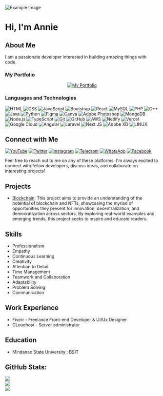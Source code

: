 ![Example Image](rocket.gif)

# Hi, I'm Annie

## About Me
I am a passionate developer interested in building amazing things with code.

### My Portfolio
<p align="center">
  <a href="https://hannie.netlify.app/">
    <img src="https://img.icons8.com/nolan/64/github.png" alt="My Portfolio" />
  </a>
</p>

### Languages and Technologies

![HTML](https://img.shields.io/badge/HTML5-E34F26?logo=html5&logoColor=white&style=flat-square)
![CSS](https://img.shields.io/badge/CSS3-1572B6?logo=css3&logoColor=white&style=flat-square)
![JavaScript](https://img.shields.io/badge/JavaScript-F7DF1E?logo=javascript&logoColor=black&style=flat-square)
![Bootstrap](https://img.shields.io/badge/Bootstrap-563D7C?logo=bootstrap&logoColor=white&style=flat-square)
![React](https://img.shields.io/badge/React-61DAFB?logo=react&logoColor=black&style=flat-square)
![MySQL](https://img.shields.io/badge/MySQL-4479A1?logo=mysql&logoColor=white&style=flat-square)
![PHP](https://img.shields.io/badge/PHP-777BB4?logo=php&logoColor=white&style=flat-square)
![C++](https://img.shields.io/badge/C++-00599C?logo=c%2B%2B&logoColor=white&style=flat-square)
![Java](https://img.shields.io/badge/Java-007396?logo=java&logoColor=white&style=flat-square)
![Python](https://img.shields.io/badge/Python-3776AB?logo=python&logoColor=white&style=flat-square)
![Figma](https://img.shields.io/badge/Figma-F24E1E?logo=figma&logoColor=white&style=flat-square)
![Canva](https://img.shields.io/badge/Canva-00C4CC?logo=canva&logoColor=white&style=flat-square)
![Adobe Photoshop](https://img.shields.io/badge/Adobe%20Photoshop-31A8FF?logo=adobe%20photoshop&logoColor=white&style=flat-square)
![MongoDB](https://img.shields.io/badge/MongoDB-47A248?logo=mongodb&logoColor=white&style=flat-square)
![Node.js](https://img.shields.io/badge/Node.js-339933?logo=node.js&logoColor=white&style=flat-square)
![TypeScript](https://img.shields.io/badge/TypeScript-007ACC?logo=typescript&logoColor=white&style=flat-square)
![Git](https://img.shields.io/badge/Git-F05032?logo=git&logoColor=white&style=flat-square)
![GitHub](https://img.shields.io/badge/GitHub-181717?logo=github&logoColor=white&style=flat-square)
![AWS](https://img.shields.io/badge/AWS-%23FF9900.svg?style=flat-square&logo=amazon-aws&logoColor=white) 
![Netlify](https://img.shields.io/badge/netlify-%23000000.svg?style=flat-square&logo=netlify&logoColor=#00C7B7) 
![Vercel](https://img.shields.io/badge/vercel-%23000000.svg?style=flat-square&logo=vercel&logoColor=white) 
![Google Cloud](https://img.shields.io/badge/Google%20Cloud-%234285F4.svg?style=flat-square&logo=google-cloud&logoColor=white) 
![Angular](https://img.shields.io/badge/angular-%23DD0031.svg?style=flat-square&logo=angular&logoColor=white) 
![Laravel](https://img.shields.io/badge/laravel-%23FF2D20.svg?style=flat-square&logo=laravel&logoColor=white) 
![Next JS](https://img.shields.io/badge/Next-black?style=flat-square&logo=next.js&logoColor=white) 
![Adobe XD](https://img.shields.io/badge/Adobe%20XD-470137?style=flat-square&logo=Adobe%20XD&logoColor=#FF61F6) 
![LINUX](https://img.shields.io/badge/Linux-FCC624?style=flat-square&logo=linux&logoColor=black) 



## Connect with Me

[![YouTube](https://img.shields.io/badge/YouTube-red?style=for-the-badge&logo=youtube)](https://www.youtube.com/your-channel-link)
[![Twitter](https://img.shields.io/badge/Twitter-blue?style=for-the-badge&logo=twitter)](https://twitter.com/your-twitter-handle)
[![Instagram](https://img.shields.io/badge/Instagram-pink?style=for-the-badge&logo=instagram)](https://www.instagram.com/your-instagram-handle)
[![Telegram](https://img.shields.io/badge/Telegram-blue?style=for-the-badge&logo=telegram)](https://t.me/your-telegram-username)
[![WhatsApp](https://img.shields.io/badge/WhatsApp-green?style=for-the-badge&logo=whatsapp)](https://wa.me/your-phone-number)
[![Facebook](https://img.shields.io/badge/Facebook-blue?style=for-the-badge&logo=facebook)](https://www.facebook.com/your-facebook-profile)

Feel free to reach out to me on any of these platforms. I'm always excited to connect with fellow developers, discuss ideas, and collaborate on interesting projects!

## Projects
- [Blockchain](https://hannie404.github.io/blockchain/): This project aims to provide an understanding of the potential of blockchain and NFTs, showcasing the myriad of opportunities they present for innovation, decentralization, and democratization across sectors. By exploring real-world examples and emerging trends, this project seeks to inspire and educate readers.

## Skills
- Professionalism
- Empathy
- Continuous Learning
- Creativity
- Attention to Detail
- Time Management
- Teamwork and Collaboration
- Adaptability
- Problem Solving
- Communication

## Work Experience
- Fiverr - Freelance Front-end Developer & UI/Ux Designer
- CLoudhost - Server administrator
## Education
- Mindanao State University : BSIT

## GitHub Stats:
![](https://github-readme-stats.vercel.app/api?username=hannie404&theme=vue-dark&hide_border=true&include_all_commits=false&count_private=true)<br/>
![](https://github-readme-streak-stats.herokuapp.com/?user=hannie404&theme=vue-dark&hide_border=true)<br/>
![](https://github-readme-stats.vercel.app/api/top-langs/?username=hannie404&theme=vue-dark&hide_border=true&include_all_commits=false&count_private=true&layout=compact)
